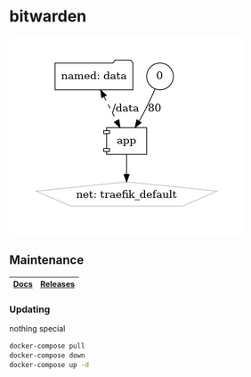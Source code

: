 # bitwarden

![Architecture](architecture.png?raw=true)

## Maintenance

| [Docs](https://github.com/dani-garcia/bitwarden_rs/wiki/Using-Docker-Compose) | [Releases](https://github.com/dani-garcia/bitwarden_rs/releases) |
| --- | --- |

### Updating

nothing special

```bash
docker-compose pull
docker-compose down
docker-compose up -d
```
